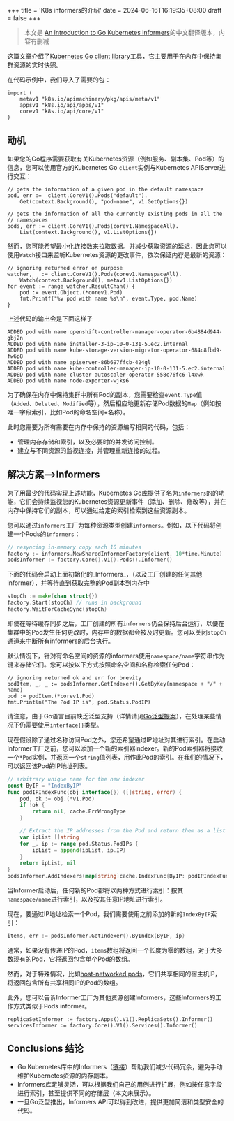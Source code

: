 +++
title = 'K8s informers的介绍'
date = 2024-06-16T16:19:35+08:00
draft = false
+++
>本文是 [An introduction to Go Kubernetes informers](https://macias.info/entry/202109081800_k8s_informers.md)的中文翻译版本，内容有删减

这篇文章介绍了[Kubernetes Go client library](https://pkg.go.dev/k8s.io/client-go/informers)工具，它主要用于在内存中保持集群资源的实时快照。

在代码示例中，我们导入了需要的包：

```golang
import (
    metav1 "k8s.io/apimachinery/pkg/apis/meta/v1"
    appsv1 "k8s.io/api/apps/v1"
    corev1 "k8s.io/api/core/v1"
)
```

动机
----------

如果您的Go程序需要获取有关Kubernetes资源（例如服务、副本集、Pod等）的信息，您可以使用官方的Kubernetes Go `client`实例与Kubernetes APIServer进行交互：

```golang
// gets the information of a given pod in the default namespace
pod, err :=  client.CoreV1().Pods("default").
    Get(context.Background(), "pod-name", v1.GetOptions{})

// gets the information of all the currently existing pods in all the
// namespaces
pods, err := client.CoreV1().Pods(corev1.NamespaceAll).
    List(context.Background(), v1.ListOptions{})
```


然而，您可能希望最小化连接数来拉取数据。并减少获取资源的延迟，因此您可以使用`Watch`接口来监听Kubernetes资源的更改事件，依次保证内存是最新的资源：

```golang
// ignoring returned error on purpose
watcher, _ := client.CoreV1().Pods(corev1.NamespaceAll).
	Watch(context.Background(), metav1.ListOptions{})
for event := range watcher.ResultChan() {
    pod := event.Object.(*corev1.Pod)
    fmt.Printf("%v pod with name %s\n", event.Type, pod.Name)
}
```

上述代码的输出会是下面这样子

```shell
ADDED pod with name openshift-controller-manager-operator-6b4884d944-gbj2n
ADDED pod with name installer-3-ip-10-0-131-5.ec2.internal
ADDED pod with name kube-storage-version-migrator-operator-684c8fbd9-fw6p8
ADDED pod with name apiserver-86b697ffcb-424gl
ADDED pod with name kube-controller-manager-ip-10-0-131-5.ec2.internal
ADDED pod with name cluster-autoscaler-operator-558c76fc6-l4xwk
ADDED pod with name node-exporter-wjks6
```

为了确保在内存中保持集群中所有Pod的副本，您需要检查`event.Type`值（`Added`、`Deleted`、`Modified`等），然后相应地更新存储Pod数据的`Map`（例如按唯一字段索引，比如Pod的命名空间+名称）。

此时您需要为所有需要在内存中保持的资源编写相同的代码，包括：

* 管理内存存储和索引，以及必要时的并发访问控制。
* 建立与不同资源的监视连接，并管理重新连接的过程。

解决方案-->Informers
-----------------------

为了用最少的代码实现上述功能，Kubernetes Go库提供了名为`informers`的的功能，它们会持续监视您的Kubernetes资源更新事件（添加、删除、修改等），并在内存中保持它们的副本，可以通过给定的索引检索到这些资源副本。

您可以通过`informers`工厂为每种资源类型创建`informers`。例如，以下代码将创建一个Pods的`informers`：



```go
// resyncing in-memory copy each 10 minutes
factory := informers.NewSharedInformerFactory(client, 10*time.Minute)
podsInformer := factory.Core().V1().Pods().Informer()


```

下面的代码会启动上面初始化的_Informers_，（以及工厂创建的任何其他informer），并等待直到获取完整的Pod副本到内存中

```go
stopCh := make(chan struct{})
factory.Start(stopCh) // runs in background
factory.WaitForCacheSync(stopCh)
```

即使在等待缓存同步之后，工厂创建的所有`informers`仍会保持后台运行，以便在集群中的Pod发生任何更改时，内存中的数据都会被及时更新。您可以关闭`stopCh`通道来中断所有informers的后台执行。

默认情况下，针对有命名空间的资源的informers使用`namespace/name`字符串作为键来存储它们。您可以按以下方式按照命名空间和名称检索任何Pod：

```golang
// ignoring returned ok and err for brevity
podItem, _, _ := podsInformer.GetIndexer().GetByKey(namespace + "/" + name)
pod := podItem.(*corev1.Pod)
fmt.Println("The Pod IP is", pod.Status.PodIP)
```

请注意，由于Go语言目前缺乏泛型支持（详情请见[Go泛型提案](https://go.googlesource.com/proposal/+/refs/heads/master/design/43651-type-parameters.md)），在处理某些情况下仍需要使用`interface{}`类型。


现在假设除了通过名称访问Pod之外，您还希望通过IP地址对其进行索引。在启动Informer工厂之前，您可以添加一个新的索引器indexer。新的Pod索引器将接收一个`*Pod`实例，并返回一个`string`值列表，用作此Pod的索引。在我们的情况下，可以返回该Pod的IP地址列表。

```go
// arbitrary unique name for the new indexer
const ByIP = "IndexByIP"
func podIPIndexFunc(obj interface{}) ([]string, error) {
    pod, ok := obj.(*v1.Pod)
    if !ok {
        return nil, cache.ErrWrongType
    }

    // Extract the IP addresses from the Pod and return them as a list of strings.
    var ipList []string
    for _, ip := range pod.Status.PodIPs {
        ipList = append(ipList, ip.IP)
    }
    return ipList, nil
}
podsInformer.AddIndexers(map[string]cache.IndexFunc{ByIP: podIPIndexFunc})


```


当Informer启动后，任何新的Pod都将以两种方式进行索引：按其`namespace/name`进行索引，以及按其任意IP地址进行索引。

现在，要通过IP地址检索一个Pod，我们需要使用之前添加的新的`IndexByIP`索引：

```go
items, err := podsInformer.GetIndexer().ByIndex(ByIP, ip)
```

通常，如果没有传递IP的Pod，`items`数组将返回一个长度为零的数组，对于大多数现有的Pod，它将返回包含单个Pod的数组。

然而，对于特殊情况，比如[host-networked pods](https://www.alibabacloud.com/help/doc-detail/123997.htm)，它们共享相同的宿主机IP，将返回包含所有共享相同IP的Pod的数组。

此外，您可以告诉Informer工厂为其他资源创建Informers，这些Informers的工作方式类似于Pods informer。

```golang
replicaSetInformer := factory.Apps().V1().ReplicaSets().Informer()
servicesInformer := factory.Core().V1().Services().Informer()
```

Conclusions 结论
-----------
*   Go Kubernetes库中的Informers（[链接](https://pkg.go.dev/k8s.io/client-go/informers)）帮助我们减少代码冗余，避免手动维护Kubernetes资源的内存副本。
*   Informers库足够灵活，可以根据我们自己的用例进行扩展，例如按任意字段进行索引，甚至提供不同的存储层（本文未展示）。
*   一旦Go泛型推出，Informers API可以得到改进，提供更加简洁和类型安全的代码。